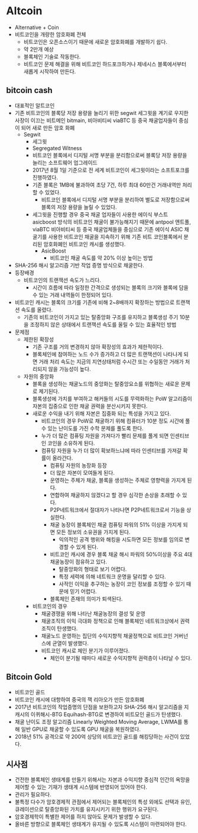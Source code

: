 # Altcoin

* Alternative + Coin
* 비트코인을 개량한 암호화폐 전체
  * 비트코인은 오픈소스이기 때문에 새로운 암호화폐를 개발하기 쉽다.
  * 약 2만개 예상
  * 블록체인 기술로 작동한다.
  * 비트코인 문제 해결을 위해 비트코인 하드포크하거나 제네시스 블록에서부터 새롭게 시작하여 만든다.

## bitcoin cash

* 대표적인 알트코인
* 기존 비트코인의 블록당 저장 용량을 늘리기 위한 segwit 세그윗을 계기로 우지한 사장이 이끄는 비트메인 bitmain, 비아비티씨 viaBTC 등 중국 채굴업자들이 중심이 되어 새로 만든 암호 화폐
  * Segwit
    * 세그윗
    * Segregated Witness
    * 비트코인 블록에서 디지털 서명 부분을 분리함으로써 블록당 저장 용량을 늘리는 소프트웨어 업그레이드
    * 2017년 8월 1일 기준으로 전 세계 비트코인이 세그윗이라는 소프트포크를 진행하였다.
    * 기존 블록은 1MB에 불과하여 초당 7건, 하루 최대 60만건 거래내역만 처리할 수 있었다.
      * 비트코인 블록에서 디지털 서명 부분을 분리하여 별도로 저장함으로써 블록의 저장 용량을 늘릴 수 있었다.
    * 세그윗을 진행할 경우 중국 채굴 업자들이 사용한 에이식 부스트 asicboost 방식의 비트코인 채굴이 불가능해지기 때문에 antpool 앤트풀, viaBTC 비아비티씨 등 중국 채굴업체들을 중심으로 기존 에이식 ASIC 채굴기를 사용한 비트코인 채굴을 지속하기 위해 기존 비트 코인블록에서 분리된 암호화폐인 비트코인 캐시를 생성했다.
      * AsicBoost
        * 비트코인 채굴 속도를 약 20% 이상 높이는 방법
* SHA-256 해시 알고리즘 기반 작업 증명 방식으로 채굴한다.
* 등장배경
  * 비트코인의 트랜잭션 속도가 느리다.
    * 시간이 흐름에 따라 일정한 간격으로 생성되는 블록의 크기와 블록에 담을 수 있는 거래 내역들이 한정되어 있다.
* 비트코인 캐시는 블록의 크기를 기존에 비해 2~8배까지 확장하는 방법으로 트랜잭션 속도를 올렸다.
  * 기존의 비트코인이 가지고 있는 탈중앙화 구조를 유지하고 블록생성 주기 10분을 조정하지 않은 상태에서 트랜잭션 속도를 올릴 수 있는 효율적인 방법
* 문제점
  * 제한된 확장성
    * 기존 구조를 거의 변경하지 않아 확장성의 효과가 제한적이다.
    * 블록체인에 참여하는 노드 수가 증가하고 더 많은 트랜잭션이 나타나게 되면 거래 처리 속도는 지금의 지연상태처럼 수시간 또는 수일동안 거래가 처리되지 않을 가능성이 높다.
  * 자원의 중앙화
    * 블록을 생성하는 채굴노드의 중앙화는 탈중앙요소를 위협하는 새로운 문제로 제기된다.
    * 블록생성에 가치를 부여하고 해커들의 시도를 무력화하는 PoW 알고리즘이 자본의 집중으로 인한 채굴 권력을 분산시키지 못한다.
    * 새로운 수익을 내기 위해 자본은 집중화 되는 특성을 가지고 있다.
      * 비트코인의 경우 PoW로 채굴하기 위해 컴퓨터가 10분 정도 시간에 풀 수 있는 난이도를 가진 수학 문제를 풀도록 한다.
      * 누가 더 많은 컴퓨팅 자원을 가져다가 빨리 문제를 풀게 되면 인센티브인 코인을 소유하게 된다.
      * 컴퓨팅 자원을 누가 더 많이 확보하느냐에 따라 인센티브를 가져갈 확률이 올라간다.
        * 컴퓨팅 자원의 농장화 등장   
        * 더 많은 자본이 모여들게 된다.
        * 운영하는 주체가 채굴, 블록을 생성하는 주체로 영향력을 가지게 된다.
        * 연합하여 채굴하지 않겠다고 할 경우 심각한 손상을 초래할 수 있다.
        * P2P네트워크에서 절대자가 나타나면 P2P네트워크로서 기능을 상실한다.
        * 채굴 농장이 블록체인 채굴 컴퓨팅 파워의 51% 이상을 가지게 되면 모든 정보의 소유권을 가지게 된다.
          * 익의적인 공격 행위와 해킹을 시도하면 모든 정보를 임의로 변경할 수 있게 된다.
        * 비트코인 캐시에 경우 블록 채굴 해시 파워의 50%이상을 주요 4대 채굴농장이 점유하고 있다.
          * 탈중앙화의 형태로 보기 어렵다.
          * 특정 세력에 의해 네트워크 운명을 달리할 수 있다.
          * 사적인 이익을 추구하는 농장이 코인 정보를 조정할 수 있기 때문에 믿기 어렵다.
        * 블록체인 존재의 의미가 퇴색된다. 
    * 비트코인의 경우
      * 채굴경쟁을 위해 나타난 채굴농장의 결성 및 운영
      * 채굴조직의 이익 극대화 정책으로 인해 블록체인 네트워크상에서 권력조직이 탄생했다.
      * 채굴노드 운영하는 집단의 수익지향적 채굴정책으로 비트코인 거버넌스에 균열이 발생했다.
      * 비트코인 캐시로 체인 분기가 이루어졌다.
        * 체인이 분기될 때마다 새로운 수익지향적 권력층이 나타날 수 있다.

## Bitcoin Gold

* 비트코인 골드
* 비트코인 캐시에 대항하여 중국의 잭 리아오가 만든 암호화폐
* 2017년 비트코인의 작업증명의 단점을 보완하고자 SHA-256 해시 알고리즘을 지캐시의 이퀴해시-BTG Equihash-BTG로 변경하여 비트모인 골드가 탄생했다.
* 채굴 난이도 조정 알고리즘 Linearly Weighted Moving Average, LWMA를 통해 일반 GPU로 채굴할 수 있도록 GPU 채굴을 복원하였다.
* 2018년 51% 공격으로 약 200억 상당의 비트코인 골드를 해킹당하는 사건이 있었다.

## 시사점

* 건전한 블록체인 생태계를 만들기 위해서는 자본과 수익지향 중심적 인간의 욕망을 제어할 수 있는 기재가 생태계 시스템에 반영되어 있어야 한다.
* 관리가 필요하다.
* 불특정 다수가 암호경제적 관점에서 제어되는 블록체인의 특성 외에도 선택과 유인, 큐레이션으로 탈중앙화된 가치를 유지시키기 위한 행위가 요구된다.
* 암호경제학이 특별한 제어를 하지 않아도 문제가 발생할 수 있다.
* 올바른 방향으로 블록체인 생태계가 유지될 수 있도록 시스템이 마련되어야 한다.